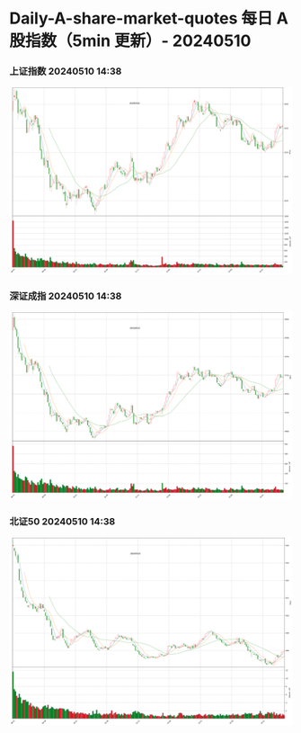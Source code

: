 
# Daily-A-share-market-quotes 每日 A 股指数（5min 更新）- 20240510

### 上证指数 20240510 14:38
![](./fig/2024/5/20240510-sh000001.png)

### 深证成指 20240510 14:38
![](./fig/2024/5/20240510-sz399001.png)

### 北证50 20240510 14:38
![](./fig/2024/5/20240510-bj899050.png)
